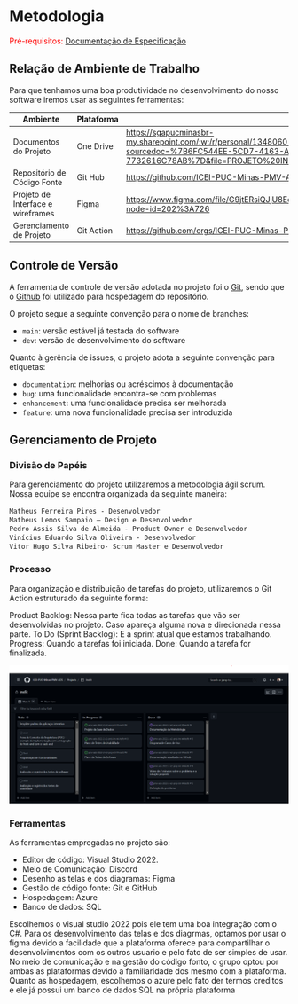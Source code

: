 
# Metodologia

<span style="color:red">Pré-requisitos: <a href="2-Especificação do Projeto.md"> Documentação de Especificação</a></span>

## Relação de Ambiente de Trabalho
Para que tenhamos uma boa produtividade no desenvolvimento do nosso software iremos usar as seguintes ferramentas:

|Ambiente                        | Plataforma            |Link de Acesso                                           |
|--------------------------------|-----------------------|-------------------------------------------------------------------------------------------------------------------------------------------------------------------------------------------------------|
|Documentos do Projeto           |One Drive              | https://sgapucminasbr-my.sharepoint.com/:w:/r/personal/1348060_sga_pucminas_br/_layouts/15/Doc.aspx?sourcedoc=%7B6FC544EE-5CD7-4163-A41A-7732616C78AB%7D&file=PROJETO%20INSFIT_ETAPA%201.docx&action=default&mobileredirect=true|
|Repositório de Código Fonte      |Git Hub                | https://github.com/ICEI-PUC-Minas-PMV-ADS/pmv-ads-2022-2-e2-proj-int-t4-insfit |
|Projeto de Interface e wireframes |Figma                  |               https://www.figma.com/file/G9jtERsiQJjU8Eex8T98xq/Easy-Peasy-Wireframe-Kit-(Community)?node-id=202%3A726                                                  |
|Gerenciamento de Projeto          |Git Action             |   https://github.com/orgs/ICEI-PUC-Minas-PMV-ADS/projects/149/views/1 |

## Controle de Versão

A ferramenta de controle de versão adotada no projeto foi o
[Git](https://git-scm.com/), sendo que o [Github](https://github.com)
foi utilizado para hospedagem do repositório.

O projeto segue a seguinte convenção para o nome de branches:

- `main`: versão estável já testada do software
- `dev`: versão de desenvolvimento do software

Quanto à gerência de issues, o projeto adota a seguinte convenção para
etiquetas:

- `documentation`: melhorias ou acréscimos à documentação
- `bug`: uma funcionalidade encontra-se com problemas
- `enhancement`: uma funcionalidade precisa ser melhorada
- `feature`: uma nova funcionalidade precisa ser introduzida

## Gerenciamento de Projeto

### Divisão de Papéis

Para gerenciamento do projeto utilizaremos a metodologia ágil scrum. 
Nossa equipe se encontra organizada da seguinte maneira:  

    Matheus Ferreira Pires - Desenvolvedor 
    Matheus Lemos Sampaio – Design e Desenvolvedor 
    Pedro Assis Silva de Almeida - Product Owner e Desenvolvedor 
    Vinícius Eduardo Silva Oliveira - Desenvolvedor 
    Vitor Hugo Silva Ribeiro- Scrum Master e Desenvolvedor  


### Processo
Para organização e distribuição de tarefas do projeto, utilizaremos o Git Action estruturado da seguinte forma:

Product Backlog: Nessa parte fica todas as tarefas que vão ser desenvolvidas no projeto. Caso apareça alguma nova e direcionada nessa parte. To Do (Sprint Backlog): E a sprint atual que estamos trabalhando. Progress: Quando a tarefas foi iniciada. Done: Quando a tarefa for finalizada.

![git action](img/backlog.png)

 
### Ferramentas

As ferramentas empregadas no projeto são:

- Editor de código: Visual Studio 2022.
- Meio de Comunicação: Discord
- Desenho as telas e dos diagramas: Figma
- Gestão de código fonte: Git e GitHub
- Hospedagem: Azure
- Banco de dados: SQL

Escolhemos o visual studio 2022 pois ele tem uma boa integração com o C#. Para os desenvolvimento das telas e dos diagrmas, optamos por usar o figma devido a facilidade que a plataforma oferece para compartilhar o desenvolvimentos com os outros usuario e pelo fato de ser simples de usar. No meio de comunicação e na gestão do código fonto, o grupo optou por ambas as plataformas devido a familiaridade dos mesmo com a plataforma. Quanto as hospedagem, escolhemos o azure pelo fato der termos creditos e ele já possui um banco de dados SQL na própria plataforma 
 

